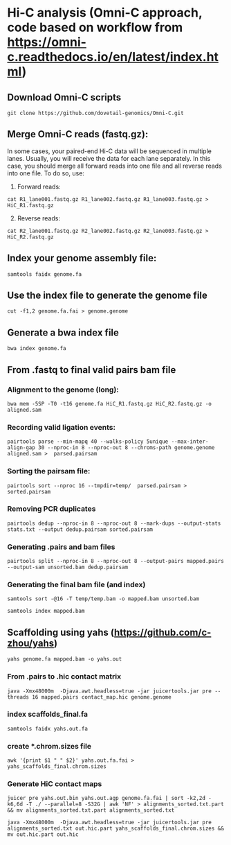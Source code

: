 # Hi-C analysis (Omni-C approach, code based on workflow from https://omni-c.readthedocs.io/en/latest/index.html) 

## Download Omni-C scripts

```
git clone https://github.com/dovetail-genomics/Omni-C.git
```

## Merge Omni-C reads (fastq.gz):
In some cases, your paired-end Hi-C data will be sequenced in multiple lanes. Usually, you will receive the data for each lane separately. In this case, you should merge all forward reads into one file and all reverse reads into one file.  To do so, use:

1. Forward reads:
```
cat R1_lane001.fastq.gz R1_lane002.fastq.gz R1_lane003.fastq.gz > HiC_R1.fastq.gz
```
2. Reverse reads:
```
cat R2_lane001.fastq.gz R2_lane002.fastq.gz R2_lane003.fastq.gz > HiC_R2.fastq.gz
```

## Index your genome assembly file:
```
samtools faidx genome.fa
```

## Use the index file to generate the genome file
```
cut -f1,2 genome.fa.fai > genome.genome
```

## Generate a bwa index file
```
bwa index genome.fa
```

## From .fastq to final valid pairs bam file

### Alignment to the genome (long):
```
bwa mem -5SP -T0 -t16 genome.fa HiC_R1.fastq.gz HiC_R2.fastq.gz -o aligned.sam
```
### Recording valid ligation events:
```
pairtools parse --min-mapq 40 --walks-policy 5unique --max-inter-align-gap 30 --nproc-in 8 --nproc-out 8 --chroms-path genome.genome  aligned.sam >  parsed.pairsam
```
### Sorting the pairsam file:
```
pairtools sort --nproc 16 --tmpdir=temp/  parsed.pairsam > sorted.pairsam
```
### Removing PCR duplicates
```
pairtools dedup --nproc-in 8 --nproc-out 8 --mark-dups --output-stats stats.txt --output dedup.pairsam sorted.pairsam
```
### Generating .pairs and bam files
```
pairtools split --nproc-in 8 --nproc-out 8 --output-pairs mapped.pairs --output-sam unsorted.bam dedup.pairsam
```
### Generating the final bam file (and index)
```
samtools sort -@16 -T temp/temp.bam -o mapped.bam unsorted.bam
```
```
samtools index mapped.bam
```
## Scaffolding using yahs (https://github.com/c-zhou/yahs)
```
yahs genome.fa mapped.bam -o yahs.out
```

### From .pairs to .hic contact matrix
```
java -Xmx48000m  -Djava.awt.headless=true -jar juicertools.jar pre --threads 16 mapped.pairs contact_map.hic genome.genome
```

### index scaffolds_final.fa
```
samtools faidx yahs.out.fa
```

### create *.chrom.sizes file
```
awk '{print $1 " " $2}' yahs.out.fa.fai > yahs_scaffolds_final.chrom.sizes
```

### Generate HiC contact maps
```
juicer pre yahs.out.bin yahs.out.agp genome.fa.fai | sort -k2,2d -k6,6d -T ./ --parallel=8 -S32G | awk 'NF' > alignments_sorted.txt.part && mv alignments_sorted.txt.part alignments_sorted.txt
```

```
java -Xmx48000m  -Djava.awt.headless=true -jar juicertools.jar pre alignments_sorted.txt out.hic.part yahs_scaffolds_final.chrom.sizes && mv out.hic.part out.hic
```



